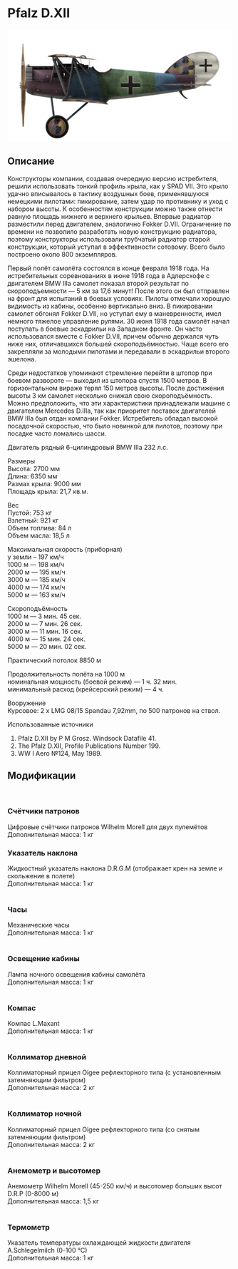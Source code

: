 # Pfalz D.XII  
  
![pfalzd12](../images/pfalzd12.png)  
  
## Описание  
  
Конструкторы компании, создавая очередную версию истребителя, решили использовать тонкий профиль крыла, как у SPAD VII. Это крыло удачно вписывалось в тактику воздушных боев, применявшуюся немецкими пилотами: пикирование, затем удар по противнику и уход с набором высоты. К особенностям конструкции можно также отнести равную площадь нижнего и верхнего крыльев. Впервые радиатор разместили перед двигателем, аналогично Fokker D.VII. Ограничение по времени не позволило разработать новую конструкцию радиатора, поэтому конструкторы использовали трубчатый радиатор старой конструкции, который уступал в эффективности сотовому. Всего было построено около 800 экземпляров.  
  
Первый полёт самолёта состоялся в конце февраля 1918 года. На истребительных соревнованиях в июне 1918 года в Адлерсхофе с двигателем BMW IIIa самолет показал второй результат по скороподъемности — 5 км за 17,6 минут! После этого он был отправлен на фронт для испытаний в боевых условиях. Пилоты отмечали хорошую видимость из кабины, особенно вертикально вниз. В пикировании самолет обгонял Fokker D.VII, но уступал ему в маневренности, имел немного тяжелое управление рулями. 30 июня 1918 года самолёт начал поступать в боевые эскадрильи на Западном фронте. Он часто использовался вместе с Fokker D.VII, причем обычно держался чуть ниже них, отличавшихся большей скороподъёмностью. Чаще всего его закрепляли за молодыми пилотами и передавали в эскадрильи второго эшелона.  
  
Среди недостатков упоминают стремление перейти в штопор при боевом развороте — выходил из штопора спустя 1500 метров. В горизонтальном вираже терял 150 метров высоты. После достижения высоты 3 км самолет несколько снижал свою скороподъёмность. Можно предположить, что эти характеристики принадлежали машине с двигателем Mercedes D.IIIa, так как приоритет поставок двигателей BMW IIIa был отдан компании Fokker. Истребитель обладал высокой посадочной скоростью, что было новинкой для пилотов, поэтому при посадке часто ломались шасси.  
  
  
Двигатель рядный 6-цилиндровый BMW IIIa 232 л.с.  
  
Размеры  
Высота: 2700 мм  
Длина: 6350 мм  
Размах крыла: 9000 мм  
Площадь крыла: 21,7 кв.м.  
  
Вес  
Пустой: 753 кг  
Взлетный: 921 кг  
Объем топлива: 84 л  
Объем масла: 18,5 л  
  
Максимальная скорость (приборная)  
у земли – 197 км/ч  
1000 м — 198 км/ч  
2000 м — 195 км/ч  
3000 м — 185 км/ч  
4000 м — 174 км/ч  
5000 м — 163 км/ч  
  
Скороподъёмность  
1000 м — 3 мин. 45 сек.  
2000 м — 7 мин. 26 сек.  
3000 м — 11 мин. 16 сек.  
4000 м — 15 мин. 24 сек.  
5000 м — 20 мин. 02 сек.  
  
Практический потолок 8850 м  
  
Продолжительность полёта на 1000 м  
номинальная мощность (боевой режим) — 1 ч. 32 мин.  
минимальный расход (крейсерский режим) — 4 ч.  
  
Вооружение  
Курсовое: 2 х LMG 08/15 Spandau 7,92mm, по 500 патронов на ствол.  
  
Использованные источники  
1) Pfalz D.XII by P M Grosz. Windsock Datafile 41.  
2) The Pfalz D.XII, Profile Publications Number 199.  
3) WW I Aero №124, May 1989.  
  
## Модификации  
  ﻿
  
### Счётчики патронов  
  
Цифровые счётчики патронов Wilhelm Morell для двух пулемётов  
Дополнительная масса: 1 кг  ﻿
  
### Указатель наклона  
  
Жидкостный указатель наклона D.R.G.M (отображает крен на земле и скольжение в полете)  
Дополнительная масса: 1 кг  
  ﻿
  
### Часы  
  
Механические часы  
Дополнительная масса: 1 кг  
  ﻿
  
### Освещение кабины  
  
Лампа ночного освещения кабины самолёта  
Дополнительная масса: 1 кг  
  ﻿
  
### Компас  
  
Компас L.Maxant  
Дополнительная масса: 1 кг  
  ﻿
  
### Коллиматор дневной  
  
Коллиматорный прицел Oigee рефлекторного типа (с установленным затемняющим фильтром)  
Дополнительная масса: 2 кг  
  ﻿
  
### Коллиматор ночной  
  
Коллиматорный прицел Oigee рефлекторного типа (со снятым затемняющим фильтром)  
Дополнительная масса: 2 кг  
  ﻿
  
### Анемометр и высотомер  
  
Анемометр Wilhelm Morell (45-250 км/ч) и высотомер больших высот D.R.P (0-8000 м)  
Дополнительная масса: 1,5 кг  
  ﻿
  
### Термометр  
  
Указатель температуры охлаждающей жидкости двигателя A.Schlegelmilch (0-100 °C)  
Дополнительная масса: 1 кг  
